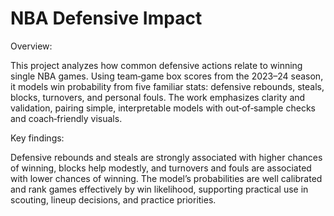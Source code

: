 # NBA Defensive Impact

Overview:

This project analyzes how common defensive actions relate to winning single NBA games. Using team‑game box scores from the 2023–24 season, it models win probability from five familiar stats: defensive rebounds, steals, blocks, turnovers, and personal fouls. The work emphasizes clarity and validation, pairing simple, interpretable models with out‑of‑sample checks and coach‑friendly visuals.

Key findings:

Defensive rebounds and steals are strongly associated with higher chances of winning, blocks help modestly, and turnovers and fouls are associated with lower chances of winning. The model’s probabilities are well calibrated and rank games effectively by win likelihood, supporting practical use in scouting, lineup decisions, and practice priorities.
